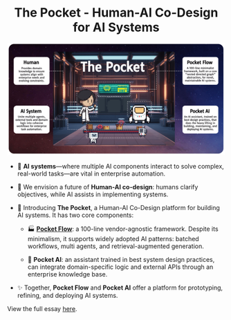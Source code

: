 <h1 align="center">The Pocket - Human-AI Co-Design for AI Systems</h1>

<div align="center">
  <img src="./pocket.png"/>
</div>


- 🧙 **AI systems**—where multiple AI components interact to solve complex, real-world tasks—are vital in enterprise automation. 

- 🌈 We envision a future of **Human-AI co-design**: humans clarify objectives, while AI assists in implementing systems.

- 🔮 Introducing **The Pocket**, a Human-AI Co-Design platform for building AI systems. It has two core components:

    - 🏭 **[Pocket Flow](./pocketflow.md)**: a 100-line vendor-agnostic framework. Despite its minimalism, it supports widely adopted AI patterns: batched workflows, multi agents, and retrieval-augmented generation.
    
    - 🤖 **Pocket AI**: an assistant trained in best system design practices, can integrate domain-specific logic and external APIs through an enterprise knowledge base.
    
- ✨ Together, **Pocket Flow** and **Pocket AI** offer a platform for prototyping, refining, and deploying AI systems.


View the full essay [here](https://github.com/The-Pocket/.github/blob/main/profile/essay.md).
